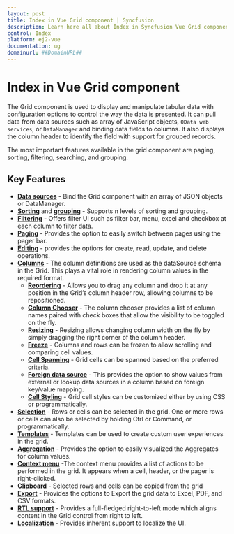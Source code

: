 ```yaml
---
layout: post
title: Index in Vue Grid component | Syncfusion
description: Learn here all about Index in Syncfusion Vue Grid component of Syncfusion Essential JS 2 and more.
control: Index 
platform: ej2-vue
documentation: ug
domainurl: ##DomainURL##
---
```


# Index in Vue Grid component

The Grid component is used to display and manipulate tabular data with configuration options to control the way the data is presented.
It can pull data from data sources such as array of JavaScript objects, `OData web services`, or `DataManager` and binding data
fields to columns. It also displays the column header to identify the field with support for grouped records.

The most important features available in the grid component are paging, sorting, filtering, searching, and grouping.

<!-- markdownlint-disable MD013 MD007-->

## Key Features

* [**Data sources**](./data-binding/) - Bind the Grid component with an array of JSON objects or DataManager.
* [**Sorting**](./sorting/) and [**grouping**](./grouping/) - Supports n levels of sorting and grouping.
* [**Filtering**](./filtering/) - Offers filter UI such as filter bar, menu, excel and checkbox at each column to filter data.
* [**Paging**](./paging/) - Provides the option to easily switch between pages using the pager bar.
* [**Editing**](./edit/) - provides the options for create, read, update, and delete operations.
* [**Columns**](./columns/) - The column definitions are used as the dataSource schema in the Grid. This plays a vital role in rendering column values in the required format.
    * [**Reordering**](./columns/#reorder) - Allows you to drag any column and drop it at any position in the Grid’s column header row, allowing columns to be repositioned.
    * [**Column Chooser**](./columns/#column-chooser) - The column chooser provides a list of column names paired with check boxes that allow the visibility to be toggled on the fly.
    * [**Resizing**](./columns/#column-resizing) - Resizing allows changing column width on the fly by simply dragging the right corner of the column header.
    * [**Freeze**](./scrolling/#frozen-rows-and-columns) - Columns and rows can be frozen to allow scrolling and comparing cell values.
    * [**Cell Spanning**](./columns/#column-spanning) - Grid cells can be spanned based on the preferred criteria.
    * [**Foreign data source**](./columns/#foreign-key-column) - This provides the option to show values from external or lookup data sources in a column based on foreign key/value mapping.
    * [**Cell Styling**](./how-to/customize-column-styles) - Grid cell styles can be customized either by using CSS or programmatically.
* [**Selection**](./selection/) - Rows or cells can be selected in the grid. One or more rows or cells can also be selected by holding Ctrl or Command, or programmatically.
* [**Templates**](./columns/#column-template) - Templates can be used to create custom user experiences in the grid.
* [**Aggregation**](./aggregates/) - Provides the option to easily visualized the Aggregates for column values.
* [**Context menu**](./context-menu/) -The context menu provides a list of actions to be performed in the grid. It appears when a cell, header, or the pager is right-clicked.
* [**Clipboard**](./clipboard/) - Selected rows and cells can be copied from the grid
* [**Export**](./pdf-export/) - Provides the options to Export the grid data to Excel, PDF, and CSV formats.
* [**RTL support**](./global-local/#right-to-left---rtl) - Provides a full-fledged right-to-left mode which aligns content in the Grid control from right to left.
* [**Localization**](./global-local/#localization) - Provides inherent support to localize the UI.
